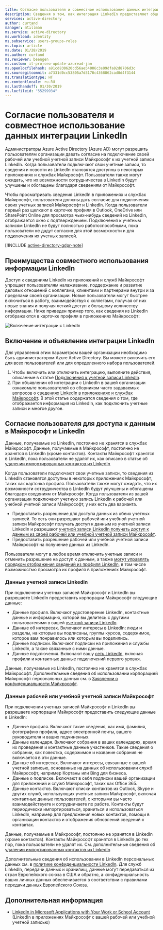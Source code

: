 ```yaml
---
title: Согласие пользователя и совместное использование данных интеграции LinkedIn в Azure Active Directory | Документация Майкрософт
description: Сведения о том, как интеграция LinkedIn предоставляет общий доступ к данным через приложения Майкрософт в Azure Active Directory
services: active-directory
author: curtand
manager: mtillman
ms.service: active-directory
ms.workload: identity
ms.subservice: users-groups-roles
ms.topic: article
ms.date: 01/28/2019
ms.author: curtand
ms.reviewer: beengen
ms.custom: it-pro;seo-update-azuread-jan
ms.openlocfilehash: a91cd830620cd56ae54006c3e09dfa02d8706d3c
ms.sourcegitcommit: a7331d0cc53805a7d3170c4368862cad0d4f3144
ms.translationtype: HT
ms.contentlocale: ru-RU
ms.lasthandoff: 01/30/2019
ms.locfileid: "55299934"
---
```

# <a name="linkedin-integration-data-sharing-and-consent"></a>Согласие пользователя и совместное использование данных интеграции LinkedIn

Администраторы Azure Active Directory (Azure AD) могут разрешить пользователям организации давать согласие на подключение своей рабочей или учебной учетной записи Майкрософт к их учетной записи LinkedIn. Когда пользователи подключают свои учетные записи, то сведения и новости из LinkedIn становятся доступны в некоторых приложениях и службах Майкрософт. Пользователи также могут ожидать, что их возможности сотрудничества в LinkedIn будут улучшены и обогащены благодаря сведениям от Майкрософт.

Чтобы просматривать сведения LinkedIn в приложениях и службах Майкрософт, пользователи должны дать согласие для подключения своих учетных записей Майкрософт и LinkedIn. Когда пользователи первый раз щелкают в карточке профиля в Outlook, OneDrive или SharePoint Online для просмотра чьих-нибудь сведений из LinkedIn, отображается окно с подтверждением. Подключения к учетным записям LinkedIn не будут полностью работоспособными, пока пользователи не дадут согласие для этой возможности и для подключения их учетных записей.

[!INCLUDE [active-directory-gdpr-note](../../../includes/gdpr-hybrid-note.md)]

## <a name="benefits-of-sharing-linkedin-information"></a>Преимущества совместного использования информации LinkedIn

Доступ к сведениям LinkedIn из приложений и служб Майкрософт упрощает пользователям налаживание, поддержание и развитие деловых отношений с коллегами, клиентами и партнерами внутри и за пределами своей организации. Новые пользователи могут быстрее включиться в работу, взаимодействуя с коллегами, получая от них новые знания и получая легкий доступ к большому количеству информации. Ниже приведен пример того, как сведения из LinkedIn отображаются в карточке профиля в приложениях Майкрософт:

![Включение интеграции с LinkedIn](./media/linkedin-user-consent/display-example.png)

## <a name="enable-and-announce-linkedin-integration"></a>Включение и объявление интеграции LinkedIn

Для управления этим параметром вашей организации необходимо быть администратором Azure Active Directory. Вы можете включить его для всех пользователей или для определенного набора пользователей.

1. Чтобы включить или отключить интеграцию, выполните действия, описанные в статье [Подключения к учетной записи LinkedIn](linkedin-integration.md).
2. При объявлении об интеграции с LinkedIn в вашей организации ознакомьте пользователей со сборником часто задаваемых вопросов о [сведениях LinkedIn в приложениях и службах Майкрософт](https://support.office.com/article/about-linkedin-information-and-features-in-microsoft-apps-and-services-dc81cc70-4d64-4755-9f1c-b9536e34d381). В этой статье содержатся сведения о том, где отображается информация из LinkedIn, как подключить учетные записи и многое другое.

## <a name="user-consent-for-data-access-in-microsoft-and-linkedin"></a>Согласие пользователя для доступа к данным в Майкрософт и LinkedIn

Данные, получаемые из LinkedIn, постоянно не хранятся в службах Майкрософт. Данные, получаемые в Майкрософт, постоянно не хранятся в LinkedIn (кроме контактов). Контакты Майкрософт хранятся в LinkedIn, пока пользователи не удалят их, как описано в статье об [удалении импортированных контактов из LinkedIn](https://www.linkedin.com/help/linkedin/answer/43377).

Когда пользователи подключают свои учетные записи, то сведения из LinkedIn становятся доступны в некоторых приложениях Майкрософт, таких как карточка профиля. Пользователи также могут ожидать, что их возможности сотрудничества в LinkedIn будут улучшены и обогащены благодаря сведениям от Майкрософт.
Когда пользователи из вашей организации подключают учетную запись LinkedIn к рабочей или учебной учетной записи Майкрософт, у них есть два варианта.

* Предоставить разрешение для доступа данных из обеих учетных записей. То есть они разрешают рабочей или учебной учетной записи Майкрософт получать доступ к данным из учетной записи LinkedIn и разрешают [учетной записи LinkedIn получать доступ к данным из своей рабочей или учебной учетной записи Майкрософт](https://www.linkedin.com/help/linkedin/answer/84077).
* Предоставить разрешение рабочей или учебной учетной записи Майкрософт на получение данных из LinkedIn.

Пользователи могут в любое время отключить учетные записи и отменить разрешение на доступ к данным, а также [могут управлять порядком отображения сведений из профиля LinkedIn](https://www.linkedin.com/help/linkedin/answer/83), в том числе возможностью просмотра их профиля в приложениях Майкрософт.

### <a name="linkedin-account-data"></a>Данные учетной записи LinkedIn

При подключении учетных записей Майкрософт и LinkedIn вы разрешаете LinkedIn предоставить корпорации Майкрософт следующие данные:

* Данные профиля. Включают удостоверение LinkedIn, контактные данные и информацию, которой вы делитесь с другими пользователями в вашей [учетной записи LinkedIn](https://www.linkedin.com/help/linkedin/answer/15493).
* Данные об интересах. Включают интересы в LinkedIn: люди и разделы, на которые вы подписаны, группы курсов, содержимое, которое вам понравилось или которым вы поделились.
* Данные подписки. Включают подписки на приложения и службы LinkedIn, а также связанные с ними данные. 
* Данные подключения. Включают вашу [сеть LinkedIn](https://www.linkedin.com/help/linkedin/answer/110), включая профили и контактные данные подключений первого уровня.

Данные, получаемые из LinkedIn, постоянно не хранятся в службах Майкрософт. Дополнительные сведения об использовании корпорацией Майкрософт персональных данных см. в [Заявлении о конфиденциальности Майкрософт](https://privacy.microsoft.com/privacystatement/).

### <a name="microsoft-work-or-school-account-data"></a>Данные рабочей или учебной учетной записи Майкрософт

При подключении учетных записей Майкрософт и LinkedIn вы разрешаете корпорации Майкрософт предоставить следующие данные в LinkedIn:

* Данные профиля. Включают такие сведения, как имя, фамилия, фотографию профиля, адрес электронной почты, вашего руководителя и ваших подчиненных.
* Данные календаря. Включают собрания в ваших календарях, время их проведения и контактные данные участников. Такие сведения о собрании, как повестка, содержимое и название собрания не включается в эти данные.
* Данные об интересах. Включают интересы, связанные с вашей учетной записью, основанные на данных об использовании служб Майкрософт, например Кортаны или Bing для бизнеса.
* Данные о подписке. Включают в себя подписки вашей организации для приложений и служб Майкрософт, таких как Office 365.
* Данные контактов. Включают списки контактов из Outlook, Skype и других служб, использующих учетные записи Майкрософт, включая контактные данные пользователей, с которыми вы часто взаимодействуете и сотрудничаете по работе. Контакты будут периодически импортироваться, храниться и использоваться LinkedIn, например для предложения новых контактов, помощи в организации контактов и отображения обновлений сведений о контактах.

Данные, получаемые в Майкрософт, постоянно не хранятся в LinkedIn (кроме контактов). Контакты Майкрософт хранятся в LinkedIn до тех пор, пока пользователи не удалят их. См. дополнительные сведения об [удалении импортированных контактов из LinkedIn](https://www.linkedin.com/help/linkedin/answer/43377).

Дополнительные сведения об использовании в LinkedIn персональных данных см. в [политике конфиденциальности LinkedIn](https://www.linkedin.com/legal/privacy-policy). Для служб LinkedIn, передачи данных и хранилищ, данные могут передаваться из стран Европейского союза в США и обратно, а конфиденциальность ваших личных данных обеспечивается в соответствии с правилами [передачи данных Европейского Союза](https://www.linkedin.com/help/linkedin/answer/62533).

## <a name="next-steps"></a>Дополнительная информация

* [LinkedIn in Microsoft Applications with Your Work or School Account](https://www.linkedin.com/help/linkedin/answer/84077) (LinkedIn в приложениях Майкрософт с вашей рабочей или учебной учетной записью)

